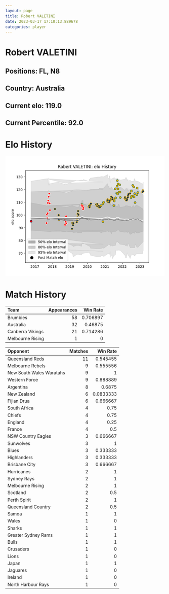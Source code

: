 ```yaml
---  
layout: page  
title: Robert VALETINI  
date: 2023-03-17 17:10:13.889678  
categories: player  
---
```

# Robert VALETINI

## Positions: FL, N8

## Country: Australia

## Current elo: 119.0

## Current Percentile: 92.0

# Elo History


![elo history](history_RobertVALETINI.png)
# Match History


| Team             |   Appearances |   Win Rate |
|:-----------------|--------------:|-----------:|
| Brumbies         |            58 |   0.706897 |
| Australia        |            32 |   0.46875  |
| Canberra Vikings |            21 |   0.714286 |
| Melbourne Rising |             1 |   0        |

| Opponent                 |   Matches |   Win Rate |
|:-------------------------|----------:|-----------:|
| Queensland Reds          |        11 |  0.545455  |
| Melbourne Rebels         |         9 |  0.555556  |
| New South Wales Waratahs |         9 |  1         |
| Western Force            |         9 |  0.888889  |
| Argentina                |         8 |  0.6875    |
| New Zealand              |         6 |  0.0833333 |
| Fijian Drua              |         6 |  0.666667  |
| South Africa             |         4 |  0.75      |
| Chiefs                   |         4 |  0.75      |
| England                  |         4 |  0.25      |
| France                   |         4 |  0.5       |
| NSW Country Eagles       |         3 |  0.666667  |
| Sunwolves                |         3 |  1         |
| Blues                    |         3 |  0.333333  |
| Highlanders              |         3 |  0.333333  |
| Brisbane City            |         3 |  0.666667  |
| Hurricanes               |         2 |  1         |
| Sydney Rays              |         2 |  1         |
| Melbourne Rising         |         2 |  1         |
| Scotland                 |         2 |  0.5       |
| Perth Spirit             |         2 |  1         |
| Queensland Country       |         2 |  0.5       |
| Samoa                    |         1 |  1         |
| Wales                    |         1 |  0         |
| Sharks                   |         1 |  1         |
| Greater Sydney Rams      |         1 |  1         |
| Bulls                    |         1 |  1         |
| Crusaders                |         1 |  0         |
| Lions                    |         1 |  0         |
| Japan                    |         1 |  1         |
| Jaguares                 |         1 |  0         |
| Ireland                  |         1 |  0         |
| North Harbour Rays       |         1 |  0         |